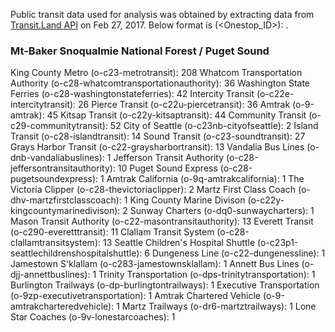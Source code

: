 
Public transit data used for analysis was obtained by extracting data from [Transit.Land API](https://transit.land/documentation/datastore/api-endpoints.html) on Feb 27, 2017. Below format is <Operator Name> (<Onestop_ID>): <Total number of routes>.


### Mt-Baker Snoqualmie National Forest / Puget Sound ###

King County Metro (o-c23-metrotransit): 208
Whatcom Transportation Authority (o-c28-whatcomtransportationauthority): 36
Washington State Ferries (o-c28-washingtonstateferries): 42
Intercity Transit (o-c22e-intercitytransit): 26
Pierce Transit (o-c22u-piercetransit): 36
Amtrak (o-9-amtrak): 45
Kitsap Transit (o-c22y-kitsaptransit): 44
Community Transit (o-c29-communitytransit): 52
City of Seattle (o-c23nb-cityofseattle): 2
Island Transit (o-c28-islandtransit): 14
Sound Transit (o-c23-soundtransit): 27
Grays Harbor Transit (o-c22-graysharbortransit): 13
Vandalia Bus Lines (o-dnb-vandaliabuslines): 1
Jefferson Transit Authority (o-c28-jeffersontransitauthority): 10
Puget Sound Express (o-c28-pugetsoundexpress): 1
Amtrak California (o-9q-amtrakcalifornia): 1
The Victoria Clipper (o-c28-thevictoriaclipper): 2
Martz First Class Coach (o-dhv-martzfirstclasscoach): 1
King County Marine Divison (o-c22y-kingcountymarinedivison): 2
Sunway Charters (o-dq0-sunwaycharters): 1
Mason Transit Authority (o-c22-masontransitauthority): 13
Everett Transit (o-c290-everetttransit): 11
Clallam Transit System (o-c28-clallamtransitsystem): 13
Seattle Children's Hospital Shuttle (o-c23p1-seattlechildrenshospitalshuttle): 6
Dungeness Line (o-c22-dungenessline): 1
Jamestown S'klallam (o-c283-jamestownsklallam): 1
Annett Bus Lines (o-djj-annettbuslines): 1
Trinity Transportation (o-dps-trinitytransportation): 1
Burlington Trailways (o-dp-burlingtontrailways): 1
Executive Transportation (o-9zp-executivetransportation): 1
Amtrak Chartered Vehicle (o-9-amtrakcharteredvehicle): 1
Martz Trailways (o-dr6-martztrailways): 1
Lone Star Coaches (o-9v-lonestarcoaches): 1